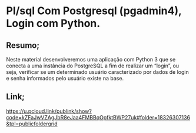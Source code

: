 
# Pl/sql Com Postgresql (pgadmin4), Login com Python.

## Resumo;
Neste material desenvolveremos uma aplicação com Python 3 que se conecta a uma instância do PostgreSQL a fim de realizar um “login”, ou seja, verificar se um determinado usuário caracterizado por dados de login e senha informados pelo usuário existe na base.

## Link;
https://u.pcloud.link/publink/show?code=kZFaJwVZAgJbR8eJaa4FMBBqOpfktBWP27uk#folder=18326307136&tpl=publicfoldergrid